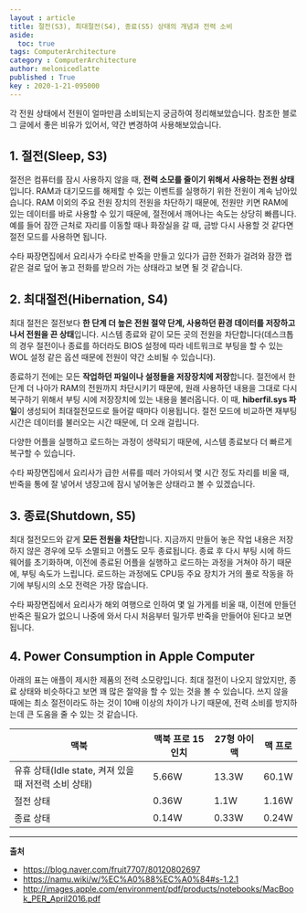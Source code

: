 ```yaml
---
layout : article
title: 절전(S3), 최대절전(S4), 종료(S5) 상태의 개념과 전력 소비
aside:
  toc: true
tags: ComputerArchitecture
category : ComputerArchitecture
author: melonicedlatte
published : True
key : 2020-1-21-095000
---
```


각 전원 상태에서 전원이 얼마만큼 소비되는지 궁금하여 정리해보았습니다. 참조한 블로그 글에서 좋은 비유가 있어서, 약간 변경하여 사용해보았습니다. 

## 1. 절전(Sleep, S3)

절전은 컴퓨터를 잠시 사용하지 않을 때, **전력 소모를 줄이기 위해서 사용하는 전원 상태**입니다. RAM과 대기모드를 해제할 수 있는 이벤트를 실행하기 위한 전원이 계속 남아있습니다. RAM 이외의 주요 전원 장치의 전원을 차단하기 때문에, 전원만 키면 RAM에 있는 데이터를 바로 사용할 수 있기 때문에, 절전에서 깨어나는 속도는 상당히 빠릅니다. 예를 들어 잠깐 근처로 자리를 이동할 때나 화장실을 갈 때, 금방 다시 사용할 것 같다면 절전 모드를 사용하면 됩니다.  

수타 짜장면집에서 요리사가 수타로 반죽을 만들고 있다가 급한 전화가 걸려와 잠깐 랩 같은 걸로 덮어 놓고 전화를 받으러 가는 상태라고 보면 될 것 같습니다.

## 2. 최대절전(Hibernation, S4)

최대 절전은 절전보다 **한 단계 더 높은 전원 절약 단계, 사용하던 환경 데이터를 저장하고 나서 전원을 끈 상태**입니다. 시스템 종료와 같이 모든 곳의 전원을 차단합니다(데스크톱의 경우 절전이나 종료를 하더라도 BIOS 설정에 따라 네트워크로 부팅을 할 수 있는 WOL 설정 같은 옵션 때문에 전원이 약간 소비될 수 있습니다). 

종료하기 전에는 모든 **작업하던 파일이나 설정들을 저장장치에 저장**합니다. 절전에서 한 단계 더 나아가 RAM의 전원까지 차단시키기 때문에, 원래 사용하던 내용을 그대로 다시 복구하기 위해서 부팅 시에 저장장치에 있는 내용을 불러옵니다. 이 때, **hiberfil.sys 파일**이 생성되어 최대절전모드로 들어갈 때마다 이용됩니다. 절전 모드에 비교하면 재부팅시간은 데이터를 불러오는 시간 때문에, 더 오래 걸립니다. 

다양한 어플을 실행하고 로드하는 과정이 생략되기 때문에, 시스템 종료보다 더 빠르게 복구할 수 있습니다. 

수타 짜장면집에서 요리사가 급한 서류를 떼러 가야되서 몇 시간 정도 자리를 비울 때, 반죽을 통에 잘 넣어서 냉장고에 잠시 넣어놓은 상태라고 볼 수 있겠습니다.

## 3. 종료(Shutdown, S5)

최대 절전모드와 같게 **모든 전원을 차단**합니다. 지금까지 만들어 놓은 작업 내용은 저장하지 않은 경우에 모두 소멸되고 어플도 모두 종료됩니다. 종료 후 다시 부팅 시에 하드웨어를 초기화하며, 이전에 종료된 어플을 실행하고 로드하는 과정을 거쳐야 하기 때문에, 부팅 속도가 느립니다. 로드하는 과정에도 CPU등 주요 장치가 거의 풀로 작동을 하기에 부팅시의 소모 전력은 가장 많습니다.

수타 짜장면집에서 요리사가 해외 여행으로 인하여 몇 일 가게를 비울 때, 이전에 만들던 반죽은 필요가 없으니 나중에 와서 다시 처음부터 밀가루 반죽을 만들어야 된다고 보면 됩니다.

## 4. Power Consumption in Apple Computer

아래의 표는 애플이 제시한 제품의 전력 소모량입니다. 최대 절전이 나오지 않았지만, 종료 상태와 비슷하다고 보면 꽤 많은 절약을 할 수 있는 것을 볼 수 있습니다. 쓰지 않을 때에는 최소 절전이라도 하는 것이 10배 이상의 차이가 나기 때문에, 전력 소비를 방지하는데 큰 도움을 줄 수 있는 것 같습니다. 

|맥북|맥북 프로 15인치|27형 아이맥|맥 프로|
|--|--|--|--|
|유휴 상태(Idle state, 켜져 있을 때 저전력 소비 상태)|5.66W|13.3W|60.1W|42W|
|절전 상태|0.36W|1.1W|1.16W|2.93W|
|종료 상태|0.14W|0.33W|0.24W|0.37W|

---
**출처**
- https://blog.naver.com/fruit7707/80120802697
- https://namu.wiki/w/%EC%A0%88%EC%A0%84#s-1.2.1
- http://images.apple.com/environment/pdf/products/notebooks/MacBook_PER_April2016.pdf
